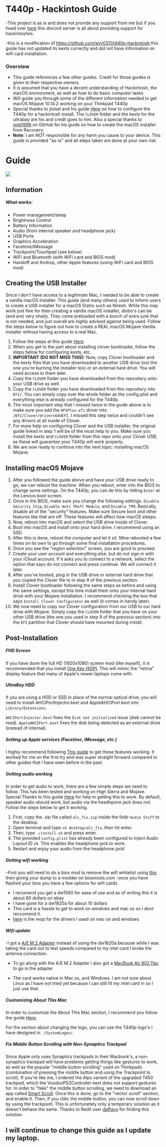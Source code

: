 # T440p - Hackintosh Guide

-This project is as is and does not provide any support from me but if you head over [here](https://discord.gg/t7Tykuf) this discord server is all about providing support for hackintoshes.

-this is a modification of https://github.com/evy0311/t440p-hackintosh this guide has not updated its kexts correctly and did not have information on wifi card installation.

### Overview

- This guide references a few other guides. Credit for those guides is given to their respective owners.
- It is assumed that you have a decent understanding of Hackintosh, the macOS environment, as well as how to do basic computer tasks
- Will guide you through some of the different information needed to get macOS Mojave 10.14.2 working on your Thinkpad T440p
- Special thanks to jloisel and his guide [Here](https://github.com/jloisel/t440p "Here") on how to configure the T440p for a hackintosh install. The `CLOVER` folder and the kexts for the ultrabay are his and credit goes to him. Also a special thanks to [midi1996](https://github.com/midi1996) on GitHub for his guide on how to create the macOS installer from Recovery.
- **Note:** I am NOT responsible for any harm you cause to your device. This guide is provided "as-is" and all steps taken are done at your own risk

# Guide

![](https://github.com/evy0311/t440p/raw/master/Guide%20Stuff/T440p_Day.png)

## Information
##### What works:
- Power management/sleep
- Brightness Control
- Battery Information
- Audio (from internal speaker and headphone jack)
- USB Ports
- Graphics Acceleration
- Facetime/iMessage
- Trackpoint/Touchpad (see below)
- WiFi and Bluetooth (with WiFi card and BIOS mod)
- Handoff and Airdrop, other Apple features (using WiFi card and BIOS mod)

## Creating the USB Installer
Since I don't have access to a legitimate Mac, I needed to be able to create a vanilla macOS installer. This guide (and many others) used to inform users to create a USB installer for a macOS Distro such as Niresh. While this may work just fine for then creating a vanilla macOS installer, distro's can be (and are) very shady. They come preloaded with a bunch of extra junk that is not needed, and just overall are *highly* advised against being used. Follow the steps below to figure out how to create a REAL macOS Mojave Vanilla installer without having access to a real Mac.

1. Follow the steps at this guide [Here](https://internet-install.gitbook.io/macos-internet-install/).
2. When you get to the part about installing clover bootloader, follow the steps below for configuring kexts, etc. 
3. **IMPORTANT (DO NOT MISS THIS):** Now, copy Clover bootloader and the kexts files that you have downloaded to another USB drive (not the one you're burning the installer too) or an external hard drive. You will need access to them later.
4. Copy the `CLOVER` folder you have downloaded from this repository onto your USB drive as well.
5. Copy the `CLOVER` folder you have downloaded from this repository into `EFI/`. You can simply copy over the whole folder as the config.plist and everything else is already configured for the T440p. 
6. The most important step that I missed twice in the guide above is to make sure you add the `HFSPlus.efi` driver into `/EFI/Clover/drivers64UEFI`. I missed this step twice and couldn't see any drivers at all inside of Clover.
7. For more help on configuring Clover and the USB installer, the original guide linked in step 1 will be of the most help to you. Make sure you install the kexts and `CLOVER` folder from this repo onto your Clover USB, as these will guarantee your T440p will work properly.
8. We are now ready to continue into the next topic: Installing macOS Mojave.



## Installing macOS Mojave
1. After you followed the guide above and have your USB drive ready to go, we can reboot the machine. When you reboot, enter into the BIOS to change some settings. On the T440p, you can do this by hitting `Enter` at the Lenovo boot screen.
2. Once in the BIOS, make sure you change the following settings. `Disable Security Chip`, `Disable Anti Theft Module`, and `Disable TPM`. Basically, disable all of the "security" features. Make sure Secure boot and other features like that are off. These features will affect how macOS sleeps.
3. Now, reboot into macOS and select the USB drive inside of Clover.
4. Boot into macOS and install onto your hard drive. I recommend using an SSD.
5. After this is done, reboot the computer and let it sit. Mine rebooted a few times on its own to go through some final installation procedures.
6. Once you see the "region selection" screen, you are good to proceed.
7. Create your user account and everything else, but do not sign in with your iCloud account. If it asks you to connect to a network, select the option that says do not connect and press continue. We will connect it later.
8. After you've booted, plug in the USB drive or external hard drive that you copied the Clover file to in step 9 of the previous section. 
9. Install Clover bootloader following the same steps as before and using the same settings, except this time install them onto your internal hard drive with your Mojave installation. I recommend checking the box that says `Install Clover Configurator` as well (it comes in handy later).
10. We now need to copy our Clover configuration from our USB to our hard drive with Mojave. Simply copy the `CLOVER` folder that you have on your other USB drive (the one you used in step 9 of the previous section) into the `EFI` partition that Clover should have mounted during install. 

## Post-Installation

##### FHD Screen

If you have done the full HD (1920x1080) screen mod (like myself), it is recommended that you install [One Key HiDPI](https://github.com/xzhih/one-key-hidpi "One Key HiDPI").  This will mimic the "retina" display feature that many of Apple's newer laptops come with.

##### UltraBay HDD

If you are using a HDD or SSD in place of the normal optical drive, you will need to install AHCIPortInjector.kext and AppleAHCIPort.kext into `Library/Extensions`.

`AHCIPortInjector.kext` fixes the `Disk not initialized` issue (disk cannot be read). `AppleAHCIPort.kext` fixes the disk being detected as an external drive (instead of internal).

##### Setting up Apple services (Facetime, iMessage, etc.)
I *highly* recommend following [This guide](https://www.tonymacx86.com/threads/an-idiots-guide-to-imessage.196827/) to get these features working. It worked for me on the first try and was super straight forward compared to other guides that I have seen before in the past. 

##### Getting audio working

In order to get audio to work, there are a few simple steps we need to follow. This has been tested and working on High Sierra and Mojave. Special Thanks to this guide [Here](https://www.tonymacx86.com/threads/guide-lenovo-thinkpad-t440p.233282/) for help in getting this to work. By default, speaker audio should work, but audio via the headhpone jack does not. Follow the steps below to get it working.


1. First, copy the .zip file called `alc_fix.zip` inside the foldr `Audio Stuff` to the desktop.
2. Open terminal and type `cd desktop/alc_fix`, then hit enter.
3. Then, type `./install.sh` and press enter.
4. The provided `config.plist` has already been configured to inject *Audio Layout* ID `28`. This enables the headphone jack to work.
5. Restart and enjoy your audio from the headphone jack!

##### Getting wifi working 
-First you will need to do a bios mod to remove the wifi whitelist using [this](https://www.amazon.com/AiTrip-CH341A-EEPROM-Programmer-Adapter/dp/B07WGXF12T/ref=asc_df_B07WGXF12T/?tag=hyprod-20&linkCode=df0&hvadid=366343882692&hvpos=1o1&hvnetw=g&hvrand=14206465182420067327&hvpone=&hvptwo=&hvqmt=&hvdev=c&hvdvcmdl=&hvlocint=&hvlocphy=9016853&hvtargid=pla-819209743388&psc=1&tag=&ref=&adgrpid=76503872296&hvpone=&hvptwo=&hvadid=366343882692&hvpos=1o1&hvnetw=g&hvrand=14206465182420067327&hvqmt=&hvdev=c&hvdvcmdl=&hvlocint=&hvlocphy=9016853&hvtargid=pla-819209743388) then giving your dump to a modder on biosmods.com 
-once you have flashed your bios you have a few options for wifi cards
- I recomend you get a dw1560 for ease of use and as of writing this it is about 60 dollars on ebay
- I have gone for a dw1820a for about 10 dollars
- This card is a hassle to get to work on windows and mac os so I dont reccomend it.
- [here](https://github.com/ameeno/DELL-DW1820A-Drivers/tree/master/Windows%2010) is the reop for the drivers I used on mac os and windows

##### Wifi update

-I got a [A/E M.2 Adapter](https://www.aliexpress.com/item/4000026569596.html?spm=a2g0o.detail.1000060.1.4d735ca3q74JUL&gps-id=pcDetailBottomMoreThisSeller&scm=1007.13339.128551.0&scm_id=1007.13339.128551.0&scm-url=1007.13339.128551.0&pvid=a962573f-c7cb-4c2b-a4d0-0b7896bde4a9) instead of using the dw1820a because while I was taking the card out to test speeds compared to my intel card I broke the antenna connection. 

- To go along with the A/E M.2 Adapter I also got a [MacBook Air 802.11ac](https://www.ebay.com/i/173278201257?chn=ps&norover=1&mkevt=1&mkrid=711-117182-37290-0&mkcid=2&itemid=173278201257&targetid=595232406189&device=c&mktype=pla&googleloc=9016853&poi=&campaignid=2086170139&mkgroupid=80119577747&rlsatarget=pla-595232406189&abcId=1141016&merchantid=136055689&gclid=Cj0KCQiA2ITuBRDkARIsAMK9Q7Ptwak9C3vL-qSYDPM9Nj4OSIMdiAUF_Eyffn3z13xHzUnMteX-kWEaAtHrEALw_wcB) to go in the adapter 

- The card works native in Mac os, and Windows. I am not sure about Linux as I have not tried yet because I can still fit my intel card in so I just use that.


##### Customizing About This Mac

In order to customize the About This Mac section, I recommend you follow the guide [Here](https://github.com/Haru-tan/Hackintosh-Things/blob/master/AboutThisMacMojave.md "Here").

For the section about changing the logo, you can use the T440p logo's I have designed in ` /SystemLogos/`.

##### Fix Middle Button Scrolling with Non-Synaptics Trackpad

Since Apple only uses Synaptics trackpads in their Macbook's, a non-synaptics trackpad will have problems getting things like gestures to work, as well as the popular "middle button scrolling" used on Thinkpads (combination of pressing the middle button and using the Trackpoint to scroll). If you're like me, I ordered the Alps varient of the upgraded T450 trackpad, which the VoodooPS2Controller kext does not support gestures for. In order to "fake" the middle button scrolling, we need to download an app called [Smart Scroll](http://www.marcmoini.com/sx_en.html). Once this is done, go to the "vector scroll" section, and enable it. Then, if you clikc the middle button, you can now scroll down by using the trackpoint. This is unfortunetely only a temporary solution as it doesn't behave the same. Thanks to Redit user [daftguy](https://www.reddit.com/user/daftguy) for finding this solution. 

## I will continue to change this guide as I update my laptop.
